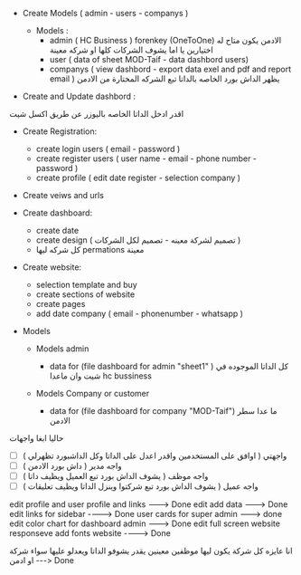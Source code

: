 - Create Models ( admin - users - companys )
    - Models :
        - admin ( HC Business ) forenkey (OneToOne) الادمن يكون متاح له اختيارين يا اما يشوف الشركات كلها او شركه معينة
        - user ( data of sheet MOD-Taif - data dashbord users)
        - companys ( view dashbord - export data exel and pdf and report email ) يظهر الداش بورد الخاصه بالداتا تبع
          الشركه المختارة من الادمن

- Create and Update dashbord :

اقدر ادخل الداتا الخاصه باليوزر عن طريق اكسل شيت

- Create Registration:
    - create login users  ( email - password )
    - create register users ( user name - email - phone number - password )
    - create profile ( edit date register - selection company )

- Create veiws and urls

- Create dashboard:
    - create date
    - create design ( تصميم لشركة معينه - تصميم لكل الشركات )
    - كل شركه ليها permations معينة


- Create website:
    - selection template and buy
    - create sections of website
    - create pages
    - add date company ( email - phonenumber - whatsapp )


* Models
    * Models admin
        - data for (file dashboard for admin "sheet1" ) كل الداتا الموجوده في شيت وان ماعدا hc bussiness

    * Models Company or customer
        - data for (file dashboard for company "MOD-Taif") ما عدا سطر الادمن

حاليا ابغا واجهات

- [ ] واجهتي ( اوافق على المستخدمين واقدر اعدل على الداتا وكل الداشبورد تظهرلي )
- [ ] واجه مدير  ( داش بورد الادمن )
- [ ] واجه موظف  ( يشوف الداش بورد تبع العميل ويظيف داتا )
- [ ] واجه عميل ( يشوف الداش بورد تبع شركتوا وينزل الداتا ويظيف تعليقات )

edit profile and user profile and links ---> Done
edit add data ---> Done
edit links for sidebar ----> Done
user cards for super admin ---> done
edit color chart for dashboard admin ---> Done
edit full screen website responseve
add fonts website ----> Done

انا عايزه كل شركة يكون ليها موظفين معينين يقدر يشوفو الداتا ويعدلو عليها سواء شركة او ادمن ---> Done 
